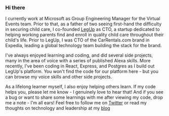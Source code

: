 ### Hi there

<!--
**gsdriver/gsdriver** is a ✨ _special_ ✨ repository because its `README.md` (this file) appears on your GitHub profile.

Here are some ideas to get you started:

- 🔭 I’m currently working on ...
- 🌱 I’m currently learning ...
- 👯 I’m looking to collaborate on ...
- 🤔 I’m looking for help with ...
- 💬 Ask me about ...
- 📫 How to reach me: ...
- 😄 Pronouns: ...
- ⚡ Fun fact: ...
-->

I currently work at Microsoft as Group Engineering Manager for the Virtual Events team. Prior to that, as a father of two seeing first-hand the difficulty in securing child care, I co-founded [LegUp](https://www.legup.care) as CTO, a startup dedicated to helping working parents find and enroll in quality child care throughout their child's life. Prior to LegUp, I was CTO of the CarRentals.com brand in Expedia, leading a global technology team building the stack for the brand.

I've always enjoyed learning and coding, and did several side projects, many in the area of voice with a series of published Alexa skills. More recently, I've been coding in React, Express, and Postgres as I build out LegUp's platform. You won't find the code for our platform here - but you can browse my voice skills and other side projects.

As a lifelong learner myself, I also enjoy helping others learn. If my code helps you, please let me know - I genuinely love to hear that! And if you see a bug or want to share some learnings with me after viewing my code, drop me a note - I'm all ears! Feel free to follow me on [Twitter](https://twitter.com/GarrettVargas) or read my thoughts on technology and leadership at my [blog](https://medium.com/@garrettvargas)
